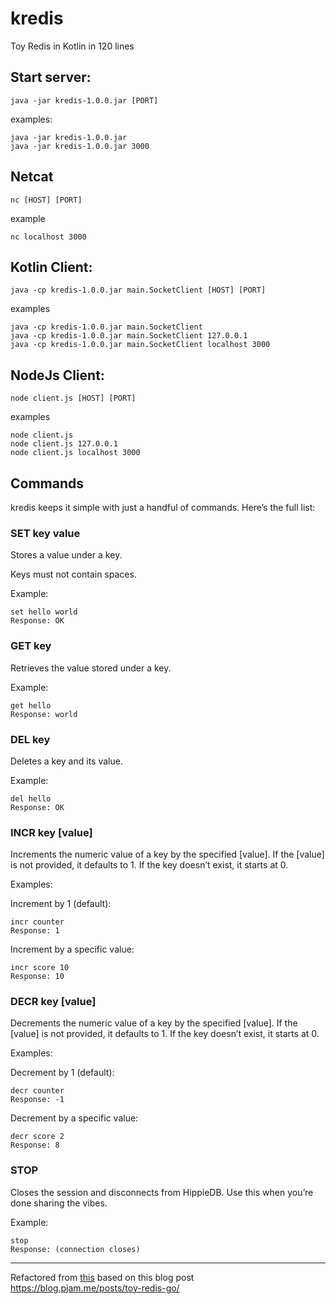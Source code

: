 # kredis
Toy Redis in Kotlin in 120 lines

## Start server:

```
java -jar kredis-1.0.0.jar [PORT]
``` 

examples:

```
java -jar kredis-1.0.0.jar
java -jar kredis-1.0.0.jar 3000 
```

##  Netcat

```
nc [HOST] [PORT]
```

example

```
nc localhost 3000
```

## Kotlin Client:

```
java -cp kredis-1.0.0.jar main.SocketClient [HOST] [PORT]
```

examples

```
java -cp kredis-1.0.0.jar main.SocketClient 
java -cp kredis-1.0.0.jar main.SocketClient 127.0.0.1
java -cp kredis-1.0.0.jar main.SocketClient localhost 3000
```

## NodeJs Client:

```
node client.js [HOST] [PORT]
```

examples

```
node client.js
node client.js 127.0.0.1
node client.js localhost 3000
```


## **Commands**
kredis keeps it simple with just a handful of commands. Here’s the full list:

###  **SET key value**
Stores a value under a key.

Keys must not contain spaces.

Example: 

    set hello world
    Response: OK

###  **GET key**
Retrieves the value stored under a key.

Example: 

    get hello
    Response: world

###  **DEL key**
Deletes a key and its value.

Example: 

    del hello
    Response: OK

###  **INCR key [value]**
Increments the numeric value of a key by the specified [value]. If the [value] is not provided, it defaults to 1. If the key doesn’t exist, it starts at 0.

Examples:

Increment by 1 (default):

    incr counter
    Response: 1

Increment by a specific value:

    incr score 10
    Response: 10

###  **DECR key [value]**
Decrements the numeric value of a key by the specified [value]. If the [value] is not provided, it defaults to 1. If the key doesn’t exist, it starts at 0.

Examples: 

Decrement by 1 (default):

    decr counter
    Response: -1

Decrement by a specific value:

    decr score 2
    Response: 8



###  **STOP**
Closes the session and disconnects from HippieDB. Use this when you’re done sharing the vibes.

Example: 

    stop
    Response: (connection closes)

---



Refactored from [this](https://github.com/pjambet/tcp-servers) based on this blog post 
https://blog.pjam.me/posts/toy-redis-go/
